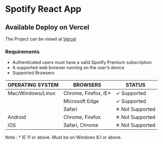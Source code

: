 # Spotify React App

## Available Deploy on Vercel

The Project can be viewd at [Vercel](https://spotify-better.vercel.app/)

### Requirements
- Authenticated users must have a valid Spotify Premium subscription
- A supported web browser running on the user’s device
- Supported Browsers

| OPERATING SYSTEM	      | BROWSERS               |   	STATUS        |
| ------------------------|------------------------|------------------|
|Mac/Windows/Linux	      | Chrome, Firefox, IE*	 | ✓ Supported      |
| 	                      | Microsoft Edge         | ✓ Supported      |
| 	                      | Safari	               | ✕ Not Supported  |
|Android	                | Chrome, Firefox	       | ✕ Not Supported  |
|iOS	                    | Safari, Chrome	       | ✕ Not Supported  |

 Note : * IE 11 or above. Must be on Windows 8.1 or above.
